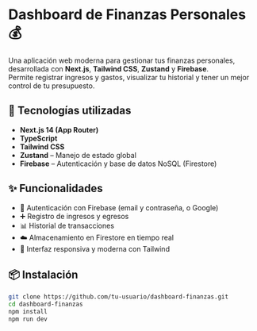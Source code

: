 # Dashboard de Finanzas Personales 💰

Una aplicación web moderna para gestionar tus finanzas personales, desarrollada con **Next.js**, **Tailwind CSS**, **Zustand** y **Firebase**.  
Permite registrar ingresos y gastos, visualizar tu historial y tener un mejor control de tu presupuesto.

## 🚀 Tecnologías utilizadas

- **Next.js 14 (App Router)**
- **TypeScript**
- **Tailwind CSS**
- **Zustand** – Manejo de estado global
- **Firebase** – Autenticación y base de datos NoSQL (Firestore)

## ✨ Funcionalidades

- 🔐 Autenticación con Firebase (email y contraseña, o Google)
- ➕ Registro de ingresos y egresos
- 📊 Historial de transacciones
- ☁️ Almacenamiento en Firestore en tiempo real
- 🎨 Interfaz responsiva y moderna con Tailwind

## 📦 Instalación

```bash
git clone https://github.com/tu-usuario/dashboard-finanzas.git
cd dashboard-finanzas
npm install
npm run dev
